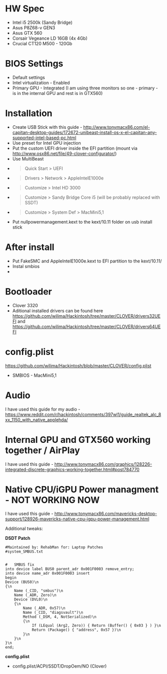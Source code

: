 # HW Spec
* Intel i5 2500k (Sandy Bridge)
* Asus P8Z68-v GEN3
* Asus GTX 560
* Corsair Vegeance LD 16GB (4x 4Gb)
* Crucial CT120 M500 - 120Gb

# BIOS Settings
* Default settings
* Intel virtualization - Enabled
* Primary GPU - Integrated (I am using three monitors so one - primary - is in the internal GPU and rest is in GTX560)

# Installation
* Create USB Stick with this guide - http://www.tonymacx86.com/el-capitan-desktop-guides/172672-unibeast-install-os-x-el-capitan-any-supported-intel-based-pc.html
* Use preset for Intel GPU injection
* Put the custom UEFI driver inside the EFI partition (mount via http://www.osx86.net/file/49-clover-configurator/)
* Use MultiBeast
* > Quick Start > UEFI
* > Drivers > Network > AppleIntelE1000e
* > Customize > Intel HD 3000
* > Customize > Sandy Bridge Core i5 (will be probably replaced with SSDT)
* > Customize > System Def > MacMini5,1
* Put nullpowermanagement.kext to the kext/10.11 folder on usb install stick

# After install
* Put FakeSMC and AppleIntelE1000e.kext to EFI partition to the kext/10.11/
* Instal smbios
* 

# Bootloader
* Clover 3320
* Aditional installed drivers can be found here https://github.com/wilima/Hackintosh/tree/master/CLOVER/drivers32UEFI and https://github.com/wilima/Hackintosh/tree/master/CLOVER/drivers64UEFI

# config.plist
https://github.com/wilima/Hackintosh/blob/master/CLOVER/config.plist
* SMBIOS - MacMini5,1

# Audio
I have used this guide for my audio - https://www.reddit.com/r/hackintosh/comments/397wl1/guide_realtek_alc_8xx_1150_with_native_applehda/

# Internal GPU and GTX560 working together / AirPlay
I have used this guide - http://www.tonymacx86.com/graphics/128226-integrated-discrete-graphics-working-together.html#post784770

# Native CPU/iGPU Power managment - NOT WORKING NOW
I have used this guide - http://www.tonymacx86.com/mavericks-desktop-support/128926-mavericks-native-cpu-igpu-power-management.html

Additional tweaks:

**DSDT Patch**
```
#Maintained by: RehabMan for: Laptop Patches
#system_SMBUS.txt


#   SMBUS fix
into device label BUS0 parent_adr 0x001F0003 remove_entry;
into device name_adr 0x001F0003 insert
begin
Device (BUS0)\n
{\n
    Name (_CID, "smbus")\n
    Name (_ADR, Zero)\n
    Device (DVL0)\n
    {\n
        Name (_ADR, 0x57)\n
        Name (_CID, "diagsvault")\n
        Method (_DSM, 4, NotSerialized)\n
        {\n
            If (LEqual (Arg2, Zero)) { Return (Buffer() { 0x03 } ) }\n
            Return (Package() { "address", 0x57 })\n
        }\n
    }\n
}\n
end;
```

**config.plist**
* config.plist/ACPI/SSDT/DropOem/NO (Clover)

